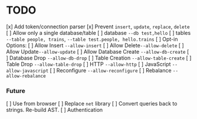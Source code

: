 # TODO

[x] Add token/connection parser
[x] Prevent `insert`, `update`, `replace`, `delete`
[ ] Allow only a single database/table
  [ ] database `--db test,hello`
  [ ] tables `--table people, trains`, `--table test.people, hello.trains`
[ ] Opt-in Options:
  [ ] Allow Insert `--allow-insert`
  [ ] Allow Delete`--allow-delete`
  [ ] Allow Update`--allow-update`
  [ ] Allow Database Create `--allow-db-create`
  [ ] Database Drop `--allow-db-drop`
  [ ] Table Creation `--allow-table-create`
  [ ] Table Drop `--allow-table-drop`
  [ ] HTTP `--allow-http`
  [ ] JavaScript `--allow-javascript`
  [ ] Reconfigure `--allow-reconfigure`
  [ ] Rebalance `--allow-rebalance`

### Future

[ ] Use from browser
  [ ] Replace `net` library
[ ] Convert queries back to strings. Re-build AST.
[ ] Authentication
